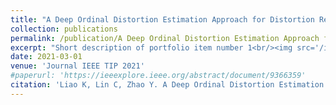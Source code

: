 ```yaml
---
title: "A Deep Ordinal Distortion Estimation Approach for Distortion Rectification"
collection: publications
permalink: /publication/A Deep Ordinal Distortion Estimation Approach for Distortion Rectification
excerpt: "Short description of portfolio item number 1<br/><img src='/images/Ordinal-Distortion.jpg'>"
date: 2021-03-01
venue: 'Journal IEEE TIP 2021'
#paperurl: 'https://ieeexplore.ieee.org/abstract/document/9366359'
citation: 'Liao K, Lin C, Zhao Y. A Deep Ordinal Distortion Estimation Approach for Distortion Rectification. IEEE Transactions on Image Processing, 2021, 30: 3362-3375.'
---
```


